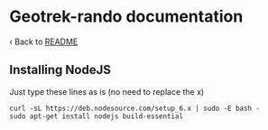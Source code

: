 # Geotrek-rando documentation

‹ Back to [README](README.md)

## Installing NodeJS

Just type these lines as is (no need to replace the x)

```
curl -sL https://deb.nodesource.com/setup_6.x | sudo -E bash -
sudo apt-get install nodejs build-essential
```
